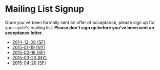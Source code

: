 # Mailing List Signup

Once you've been formally sent an offer of acceptance, please sign up
for your cycle's mailing list. **Please don't sign up before you've
been sent an acceptance letter**.

* [2014-12-08 (SF)][2014-12-08-sf]
* [2015-01-19 (NY)][2015-01-19-ny]
* [2015-02-16 (SF)][sf-2015-02-16]
* [2015-03-23 (NY)][2015-03-23-ny]
* [2015-04-20 (SF)][2015-04-20-sf]

[2014-12-08-sf]: https://groups.google.com/forum/?hl=en#!forum/aa-2014-12-08-sf
[sf-2015-02-16]: https://groups.google.com/forum/?hl=en#!forum/aa-sf-2015-02-16
[2015-01-19-ny]: https://groups.google.com/forum/?hl=en#!forum/aa-2015-01-19-ny
[2015-03-23-ny]: https://groups.google.com/a/appacademy.io/forum/#!forum/2015-03-23-ny
[2015-04-20-sf]: https://groups.google.com/a/appacademy.io/forum/#!forum/2015-04-20-sf
